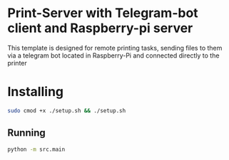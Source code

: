 # Print-Server with Telegram-bot client and Raspberry-pi server

This template is designed for remote printing tasks, sending files to them via a telegram bot located in Raspberry-Pi and connected directly to the printer

# Installing 
```bash 
sudo cmod +x ./setup.sh && ./setup.sh
```

## Running
```bash
python -m src.main
```


